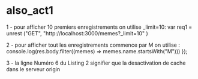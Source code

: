 # also_act1

1 - pour afficher 10 premiers enregistrements on utilise  _limit=10:
      var req1 = unrest ("GET", "http://localhost:3000/memes?_limit=10" )

2 - pour afficher tout les enregistrements commence par M  on utilise : 
      console.log(res.body.filter((memes) => memes.name.startsWith("M")))
      });

3 -  la ligne Numéro 6 du Listing 2 signifier que la desactivation de cache dans le serveur origin 
